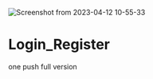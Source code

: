![Screenshot from 2023-04-12 10-55-33](https://user-images.githubusercontent.com/122869450/231365227-3f9dc4e1-344d-4608-aca1-51e17f6efc07.png)
# Login_Register
one push full version
